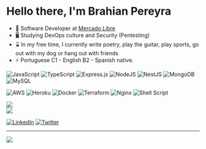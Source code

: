 # Hello there, I'm Brahian Pereyra

- 🚀 Software Developer at [Mercado Libre]([[https://www.repuestosya.com/](https://www.mercadolibre.com.uy)])
- 🖥️ Studying DevOps culture and Security (Pentesting)
- ⌛ In my free time, I currently write poetry, play the guitar, play sports, go out with my dog or hang out with friends
- :zap: Portuguese C1 - English B2 - Spanish native.

![JavaScript](https://img.shields.io/badge/javascript-%23404d59.svg?style=for-the-badge&logo=javascript&logoColor=%23F7DF1E) 
![TypeScript](https://img.shields.io/badge/typescript-%23404d59.svg?style=for-the-badge&logo=typescript&logoColor=#7D9ADA) 
![Express.js](https://img.shields.io/badge/express.js-%23404d59.svg?style=for-the-badge&logo=express&logoColor=#000000) 
![NodeJS](https://img.shields.io/badge/node.js-%23404d59?style=for-the-badge&logo=node.js&logoColor=#16EA12)
![NestJS](https://img.shields.io/badge/nestjs-%23404d59.svg?style=for-the-badge&logo=nestjs&logoColor=#FF0000) 
![MongoDB](https://img.shields.io/badge/MongoDB-%23404d59.svg?style=for-the-badge&logo=mongodb&logoColor=#16EA12) 
![MySQL](https://img.shields.io/badge/mysql-%23404d59.svg?style=for-the-badge&logo=mysql&logoColor=white) 

![AWS](https://img.shields.io/badge/AWS-%23404d59.svg?style=for-the-badge&logo=amazon-aws&logoColor=#37B5B5) 
![Heroku](https://img.shields.io/badge/heroku-%23404d59.svg?style=for-the-badge&logo=heroku&logoColor=#79599F) 
![Docker](https://img.shields.io/badge/docker-%23404d59.svg?style=for-the-badge&logo=docker&logoColor=#003E8C) 
![Terraform](https://img.shields.io/badge/terraform-%23404d59.svg?style=for-the-badge&logo=terraform&logoColor=#2965CE) 
![Nginx](https://img.shields.io/badge/nginx-%23404d59.svg?style=for-the-badge&logo=nginx&logoColor=#16EA1) 
![Shell Script](https://img.shields.io/badge/shell_script-%23404d59.svg?style=for-the-badge&logo=gnu-bash&logoColor=white) 

![](https://github-readme-stats.vercel.app/api?username=brahianpdev&theme=dark&hide_border=false&include_all_commits=false&count_private=false)<br/>
![](https://github-readme-streak-stats.herokuapp.com/?user=brahianpdev&theme=dark&hide_border=false)<br/>

[![LinkedIn](https://img.shields.io/badge/LinkedIn-%230077B5.svg?logo=linkedin&logoColor=white)](https://www.linkedin.com/in/brahianpdev/) 
[![Twitter](https://img.shields.io/badge/Twitter-%231DA1F2.svg?logo=Twitter&logoColor=white)](https://twitter.com/brahianpdev) 

---
[![](https://visitcount.itsvg.in/api?id=brahianpdev&icon=0&color=0)](https://visitcount.itsvg.in)

